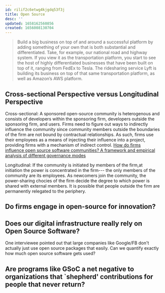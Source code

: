 ```yaml
---
id: rilif2c6etwg4kjgdq53f3j
title: Open Source
desc: ''
updated: 1658162560856
created: 1656008130704
---
```



> Build a big business on top of and around a successful platform by adding something of your own that is both substantial and differentiated. Take, for example, our national road and highway system. If you view it as the transportation platform, you start to see the host of highly differentiated businesses that have been built on top of it, ranging from FedEx to Tesla. The ridesharing service Lyft is building its business on top of that same transportation platform, as well as Amazon’s AWS platform.

## Cross-sectional Perspective versus Longitudinal Perspective

Cross-sectional: A sponsored open-source community is heterogenous and consists of developers within the sponsoring firm, developers outside the sponsoring firm, and users. Firms need to figure out ways to indirectly influence the community since community members outside the boundaries of the firm are not bound by contractual relationships. As such, firms use their employees as a means of injecting their influence into a project, providing firms with a mechanism of indirect control. [How do firms influence open source software communities? A framework and empirical analysis of different governance modes](https://reader.elsevier.com/reader/sd/pii/S1471772715000111?token=D094A183B8CCBFBF8CA85E63665C958758C014ED78A996947FC05BA5139B99E9A6FB6AA44DABC5828E6F927ED8438E45&originRegion=us-east-1&originCreation=20220613145756)
 
Longitudinal: If the community is initiated by members of the firm,at initiation the power is concentrated in the firm--- the only members of the community are its employees. As newcomers join the community, the power-sharing chocies of the firm decide the degree to which power is shared with external members. It is possible that people outside the firm are permanently relegated to the periphery.

## Do firms engage in open-source for innovation?

## Does our digital infrastructure really rely on Open Source Software?

One interviewee pointed out that large companies like Google/FB don't actually just use open source packages that easily. Can we quantify exactly how much open source software gets used?

## Are programs like GSoC a net negative to organizations that `shepherd' contributions for people that never return?



